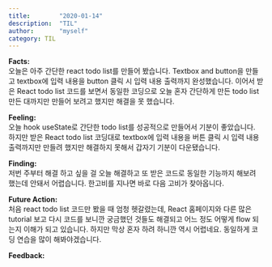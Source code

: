 ```yaml
---
title:        "2020-01-14"
description:  "TIL"
author:       "myself"
category: TIL
---
```



**Facts:**  
오늘은 아주 간단한 react todo list를 만들어 봤습니다. Textbox and button을 만들고 textbox에 입력 내용을 button 클릭 시 입력 내용 출력까지 완성했습니다. 이어서 받은 React todo list 코드를 보면서 동일한 코딩으로 오늘 혼자 간단하게 만든 todo list 만든 대까지만 만들어 보려고 했지만 해결을 못 했습니다.  

**Feeling:**  
오늘 hook useState로 간단한 todo list를 성공적으로 만들어서 기분이 좋았습니다. 하지만 받은 React todo list 코딩대로 textbox에 입력 내용을 버튼 클릭 시 입력 내용 출력까지만 만들려 했지만 해결하지 못해서 갑자기 기분이 다운됐습니다.  

**Finding:**  
저번 주부터 해결 하고 싶을 걸 오늘 해결하고 또 받은 코드로 동일한 기능까지 해보려 했는데 안돼서 어렵습니다. 한고비를 지나면 바로 다음 고비가 찾아옵니다.  


**Future Action:**  
처음 react todo list 코드만 봤을 때 엄청 헷갈렸는데, React 홈페이지와 다른 많은 tutorial 보고 다시 코드를 보니깐 궁금했던 것들도 해결되고 어느 정도 어떻게 flow 되는지 이해가 되고 있습니다. 하지만 막상 혼자 하려 하니깐 역시 어렵네요. 동일하게 코딩 연습을 많이 해봐야겠습니다.  

**Feedback:**  
